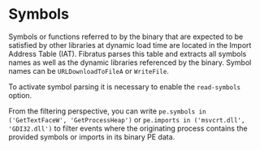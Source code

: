 # Symbols

 Symbols or functions referred to by the binary that are expected to be satisfied by other libraries at dynamic load time are located in the Import Address Table (IAT). Fibratus parses this table and extracts all symbols names as well as the dynamic libraries referenced by the binary. Symbol names can be `URLDownloadToFileA` or `WriteFile`.

 To activate symbol parsing it is necessary to enable the `read-symbols` option.

 From the filtering perspective,  you can write `pe.symbols in ('GetTextFaceW', 'GetProcessHeap')` or `pe.imports in ('msvcrt.dll', 'GDI32.dll')` to filter events where the originating process contains the provided symbols or imports in its binary PE data.
